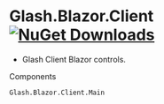 # Glash.Blazor.Client [![NuGet Downloads](https://img.shields.io/nuget/dt/Glash.Blazor.Client.svg)](https://www.nuget.org/packages/Glash.Blazor.Client/)

* Glash Client Blazor controls.

Components
```
Glash.Blazor.Client.Main
```
